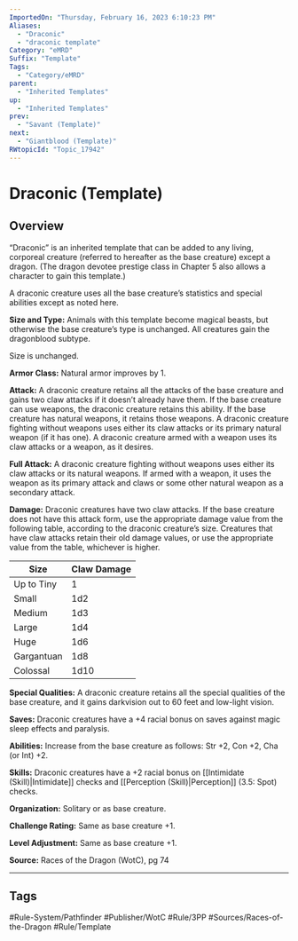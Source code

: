 ```yaml
---
ImportedOn: "Thursday, February 16, 2023 6:10:23 PM"
Aliases:
  - "Draconic"
  - "draconic template"
Category: "eMRD"
Suffix: "Template"
Tags:
  - "Category/eMRD"
parent:
  - "Inherited Templates"
up:
  - "Inherited Templates"
prev:
  - "Savant (Template)"
next:
  - "Giantblood (Template)"
RWtopicId: "Topic_17942"
---
```

# Draconic (Template)
## Overview
“Draconic” is an inherited template that can be added to any living, corporeal creature (referred to hereafter as the base creature) except a dragon. (The dragon devotee prestige class in Chapter 5 also allows a character to gain this template.)

A draconic creature uses all the base creature’s statistics and special abilities except as noted here.

**Size and Type:** Animals with this template become magical beasts, but otherwise the base creature’s type is unchanged. All creatures gain the dragonblood subtype.

Size is unchanged.

**Armor Class:** Natural armor improves by 1.

**Attack:** A draconic creature retains all the attacks of the base creature and gains two claw attacks if it doesn’t already have them. If the base creature can use weapons, the draconic creature retains this ability. If the base creature has natural weapons, it retains those weapons. A draconic creature fighting without weapons uses either its claw attacks or its primary natural weapon (if it has one). A draconic creature armed with a weapon uses its claw attacks or a weapon, as it desires.

**Full Attack:** A draconic creature fighting without weapons uses either its claw attacks or its natural weapons. If armed with a weapon, it uses the weapon as its primary attack and claws or some other natural weapon as a secondary attack.

**Damage:** Draconic creatures have two claw attacks. If the base creature does not have this attack form, use the appropriate damage value from the following table, according to the draconic creature’s size. Creatures that have claw attacks retain their old damage values, or use the appropriate value from the table, whichever is higher.


| **Size** | **Claw Damage** |
|---|---|
| Up to Tiny | 1 |
| Small | 1d2 |
| Medium | 1d3 |
| Large | 1d4 |
| Huge | 1d6 |
| Gargantuan | 1d8 |
| Colossal | 1d10 |

**Special Qualities:** A draconic creature retains all the special qualities of the base creature, and it gains darkvision out to 60 feet and low-light vision.

**Saves:** Draconic creatures have a +4 racial bonus on saves against magic sleep effects and paralysis.

**Abilities:** Increase from the base creature as follows: Str +2, Con +2, Cha (or Int) +2.

**Skills:** Draconic creatures have a +2 racial bonus on [[Intimidate (Skill)|Intimidate]] checks and [[Perception (Skill)|Perception]] (3.5: Spot) checks.

**Organization:** Solitary or as base creature.

**Challenge Rating:** Same as base creature +1.

**Level Adjustment:** Same as base creature +1.

**Source:** Races of the Dragon (WotC), pg 74


---
## Tags
#Rule-System/Pathfinder #Publisher/WotC #Rule/3PP #Sources/Races-of-the-Dragon #Rule/Template

